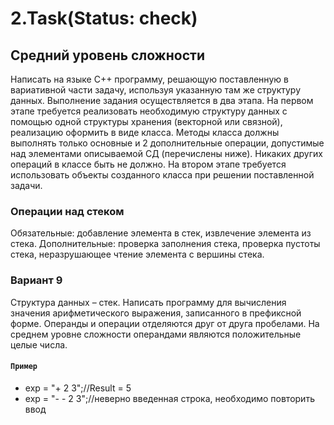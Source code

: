 # 2.Task(Status: check)
## Средний уровень сложности
Написать на языке С++ программу, решающую поставленную в вариативной части задачу, используя указанную там же структуру данных. Выполнение задания осуществляется в два этапа. На первом этапе требуется реализовать необходимую структуру данных с помощью одной структуры хранения (векторной или связной), реализацию оформить в виде класса. Методы класса должны выполнять только основные и 2 дополнительные операции, допустимые над элементами описываемой СД (перечислены ниже). Никаких других операций в классе быть не должно. На втором этапе требуется использовать объекты созданного класса при решении поставленной задачи.
### Операции над стеком
Обязательные: добавление элемента в стек, извлечение элемента из стека. Дополнительные: проверка заполнения стека, проверка пустоты стека, неразрушающее чтение элемента с вершины стека.
### Вариант 9
Структура данных – стек. Написать программу для вычисления значения арифметического выражения, записанного в префиксной форме. Операнды и операции отделяются друг от друга пробелами. На среднем уровне сложности операндами 
являются положительные целые числа.
#### `Пример`
* exp = "+ 2 3";//Result = 5
* exp = "- - 2 3";//неверно введенная строка, необходимо повторить ввод
